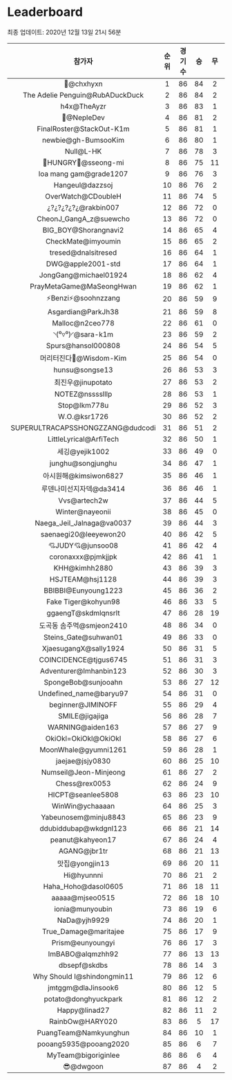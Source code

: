 # Leaderboard
최종 업데이트: 2020년 12월 13일 21시 56분




| 참가자 | 순위 | 경기수 | 승 | 무 | 패 | 승점 |
|:---:|:---:|:---:|:---:|:---:|:---:|:---:|
| 👑@chxhyxn | 1 | 86 | 84 | 2 | 0 | 254 |
| The Adelie Penguin@RubADuckDuck | 2 | 86 | 84 | 2 | 0 | 254 |
| h4x@TheAyzr | 3 | 86 | 83 | 1 | 2 | 250 |
| 🥈@NepleDev | 4 | 86 | 81 | 2 | 3 | 245 |
| FinalRoster@StackOut-K1m | 5 | 86 | 81 | 1 | 4 | 244 |
| newbie@gh-BumsooKim | 6 | 86 | 80 | 1 | 5 | 241 |
| Null@L-HK | 7 | 86 | 78 | 3 | 5 | 237 |
| 🍗HUNGRY🍗@sseong-mi | 8 | 86 | 75 | 11 | 0 | 236 |
| loa mang gam@grade1207 | 9 | 86 | 76 | 3 | 7 | 231 |
| Hangeul@dazzsoj | 10 | 86 | 76 | 2 | 8 | 230 |
| OverWatch@CDoubleH | 11 | 86 | 74 | 5 | 7 | 227 |
| ¿?¿?¿?¿?¿@rakbin007 | 12 | 86 | 72 | 0 | 14 | 216 |
| CheonJ_GangA_z@suewcho | 13 | 86 | 72 | 0 | 14 | 216 |
| BIG_BOY@Shorangnavi2 | 14 | 86 | 65 | 4 | 17 | 199 |
| CheckMate@imyoumin | 15 | 86 | 65 | 2 | 19 | 197 |
| tresed@dnalsitresed | 16 | 86 | 64 | 1 | 21 | 193 |
| DWG@apple2001-std | 17 | 86 | 64 | 1 | 21 | 193 |
| JongGang@michael01924 | 18 | 86 | 62 | 4 | 20 | 190 |
| PrayMetaGame@MaSeongHwan | 19 | 86 | 62 | 1 | 23 | 187 |
| ⚡Benzi⚡@soohnzzang | 20 | 86 | 59 | 9 | 18 | 186 |
| Asgardian@ParkJh38 | 21 | 86 | 59 | 8 | 19 | 185 |
| Malloc@n2ceo778 | 22 | 86 | 61 | 0 | 25 | 183 |
| ◝(⁰▿⁰)◜@sara-k1m | 23 | 86 | 59 | 2 | 25 | 179 |
| Spurs@hansol000808 | 24 | 86 | 54 | 5 | 27 | 167 |
| 머리터진다🤯@Wisdom-Kim | 25 | 86 | 54 | 0 | 32 | 162 |
| hunsu@songse13 | 26 | 86 | 53 | 3 | 30 | 162 |
| 최진우@jinupotato | 27 | 86 | 53 | 2 | 31 | 161 |
| NOTEZ@nsssslllp | 28 | 86 | 53 | 1 | 32 | 160 |
| Stop@lkm778u | 29 | 86 | 52 | 3 | 31 | 159 |
| W.O.@ksr1726 | 30 | 86 | 52 | 2 | 32 | 158 |
| SUPERULTRACAPSSHONGZZANG@dudcodi | 31 | 86 | 51 | 2 | 33 | 155 |
| LittleLyrical@ArfiTech | 32 | 86 | 50 | 1 | 35 | 151 |
| 세깅@yejik1002 | 33 | 86 | 49 | 0 | 37 | 147 |
| junghu@songjunghu | 34 | 86 | 47 | 1 | 38 | 142 |
| 아시원해@kimsiwon6827 | 35 | 86 | 46 | 1 | 39 | 139 |
| 루덴나미선지자덱@da3414 | 36 | 86 | 46 | 1 | 39 | 139 |
| Vvs@artech2w | 37 | 86 | 44 | 5 | 37 | 137 |
| Winter@nayeonii | 38 | 86 | 45 | 0 | 41 | 135 |
| Naega_Jeil_Jalnaga@va0037 | 39 | 86 | 44 | 3 | 39 | 135 |
| saenaegi20@leeyewon20 | 40 | 86 | 42 | 5 | 39 | 131 |
| 💘JUDY💘@junsoo08 | 41 | 86 | 42 | 4 | 40 | 130 |
| coronaxxx@pjmkjjpk | 42 | 86 | 41 | 1 | 44 | 124 |
| KHH@kimhh2880 | 43 | 86 | 39 | 3 | 44 | 120 |
| HSJTEAM@hsj1128 | 44 | 86 | 39 | 3 | 44 | 120 |
| BBIBBI@Eunyoung1223 | 45 | 86 | 36 | 2 | 48 | 110 |
| Fake Tiger@kohyun98 | 46 | 86 | 33 | 5 | 48 | 104 |
| ggaengT@skdmlqnsrlt | 47 | 86 | 28 | 19 | 39 | 103 |
| 도곡동 솜주먹@smjeon2410 | 48 | 86 | 34 | 0 | 52 | 102 |
| Steins_Gate@suhwan01 | 49 | 86 | 33 | 0 | 53 | 99 |
| XjaesugangX@sally1924 | 50 | 86 | 31 | 5 | 50 | 98 |
| COINCIDENCE@tjgus6745 | 51 | 86 | 31 | 3 | 52 | 96 |
| Adventurer@Imhanbin123 | 52 | 86 | 30 | 3 | 53 | 93 |
| SpongeBob@sunjooahn | 53 | 86 | 27 | 12 | 47 | 93 |
| Undefined_name@baryu97 | 54 | 86 | 31 | 0 | 55 | 93 |
| beginner@JIMINOFF | 55 | 86 | 29 | 4 | 53 | 91 |
| SMILE@jigajiga | 56 | 86 | 28 | 7 | 51 | 91 |
| WARNING@aiden163 | 57 | 86 | 27 | 9 | 50 | 90 |
| OkiOkl=OkiOkl@OkiOkl | 58 | 86 | 27 | 6 | 53 | 87 |
| MoonWhale@gyumni1261 | 59 | 86 | 28 | 1 | 57 | 85 |
| jaejae@jsjy0830 | 60 | 86 | 25 | 10 | 51 | 85 |
| Numseil@Jeon-Minjeong | 61 | 86 | 27 | 2 | 57 | 83 |
| Chess@rex0053 | 62 | 86 | 24 | 9 | 53 | 81 |
| HICPT@seanlee5808 | 63 | 86 | 23 | 10 | 53 | 79 |
| WinWin@ychaaaan | 64 | 86 | 25 | 3 | 58 | 78 |
| Yabeunosem@minju8843 | 65 | 86 | 23 | 9 | 54 | 78 |
| ddubiddubap@wkdgnl123 | 66 | 86 | 21 | 14 | 51 | 77 |
| peanut@kahyeon17 | 67 | 86 | 24 | 4 | 58 | 76 |
| AGANG@jbr1tr | 68 | 86 | 21 | 13 | 52 | 76 |
| 맛집@yongjin13 | 69 | 86 | 20 | 11 | 55 | 71 |
| Hi@hyunnni | 70 | 86 | 21 | 2 | 63 | 65 |
| Haha_Hoho@dasol0605 | 71 | 86 | 18 | 11 | 57 | 65 |
| aaaaa@mjseo0515 | 72 | 86 | 18 | 10 | 58 | 64 |
| ionia@munyoubin | 73 | 86 | 19 | 6 | 61 | 63 |
| NaDa@yjh9929 | 74 | 86 | 20 | 1 | 65 | 61 |
| True_Damage@maritajee | 75 | 86 | 17 | 9 | 60 | 60 |
| Prism@eunyoungyi | 76 | 86 | 17 | 3 | 66 | 54 |
| ImBABO@alqmzhh92 | 77 | 86 | 13 | 13 | 60 | 52 |
| dbsepf@skdbs | 78 | 86 | 14 | 3 | 69 | 45 |
| Why Should I@shindongmin11 | 79 | 86 | 12 | 6 | 68 | 42 |
| jmtggm@dlaJinsook6 | 80 | 86 | 12 | 5 | 69 | 41 |
| potato@donghyuckpark | 81 | 86 | 12 | 2 | 72 | 38 |
| Happy@linad27 | 82 | 86 | 11 | 2 | 73 | 35 |
| RainbOw@HARY020 | 83 | 86 | 5 | 17 | 64 | 32 |
| PuangTeam@Namkyunghun | 84 | 86 | 10 | 1 | 75 | 31 |
| pooang5935@pooang2020 | 85 | 86 | 6 | 7 | 73 | 25 |
| MyTeam@bigoriginlee | 86 | 86 | 6 | 4 | 76 | 22 |
| 😎@dwgoon | 87 | 86 | 4 | 2 | 80 | 14 |